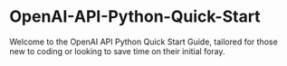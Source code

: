 # OpenAI-API-Python-Quick-Start
Welcome to the OpenAI API Python Quick Start Guide, tailored for those new to coding or looking to save time on their initial foray.

